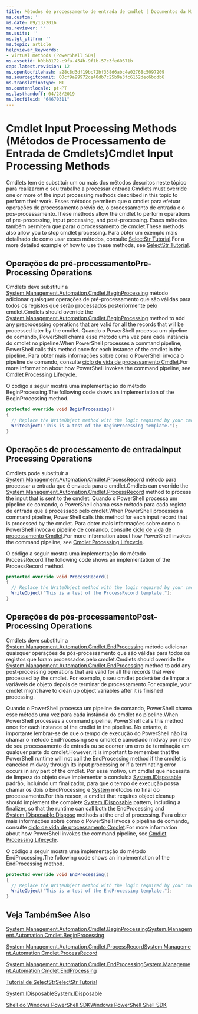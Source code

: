 ```yaml
---
title: Métodos de processamento de entrada de cmdlet | Documentos da Microsoft
ms.custom: ''
ms.date: 09/13/2016
ms.reviewer: ''
ms.suite: ''
ms.tgt_pltfrm: ''
ms.topic: article
helpviewer_keywords:
- virtual methods (PowerShell SDK]
ms.assetid: b0bb8172-c9fa-454b-9f1b-57c3fe60671b
caps.latest.revision: 12
ms.openlocfilehash: a28c8d3df19bc72bf338d6abc4e02768c5097209
ms.sourcegitcommit: 00cf9a99972ce40db7c25b9a3fc6152dec6bddb6
ms.translationtype: MT
ms.contentlocale: pt-PT
ms.lasthandoff: 04/28/2019
ms.locfileid: "64670311"
---
```

# <a name="cmdlet-input-processing-methods"></a><span data-ttu-id="1877c-102">Cmdlet Input Processing Methods (Métodos de Processamento de Entrada de Cmdlets)</span><span class="sxs-lookup"><span data-stu-id="1877c-102">Cmdlet Input Processing Methods</span></span>

<span data-ttu-id="1877c-103">Cmdlets tem de substituir um ou mais dos métodos descritos neste tópico para realizarem o seu trabalho a processar entrada.</span><span class="sxs-lookup"><span data-stu-id="1877c-103">Cmdlets must override one or more of the input processing methods described in this topic to perform their work.</span></span>
<span data-ttu-id="1877c-104">Esses métodos permitem que o cmdlet para efetuar operações de processamento prévio de, o processamento de entrada e o pós-processamento.</span><span class="sxs-lookup"><span data-stu-id="1877c-104">These methods allow the cmdlet to perform operations of pre-processing, input processing, and post-processing.</span></span>
<span data-ttu-id="1877c-105">Esses métodos também permitem que parar o processamento de cmdlet.</span><span class="sxs-lookup"><span data-stu-id="1877c-105">These methods also allow you to stop cmdlet processing.</span></span>
<span data-ttu-id="1877c-106">Para obter um exemplo mais detalhado de como usar esses métodos, consulte [SelectStr Tutorial](selectstr-tutorial.md).</span><span class="sxs-lookup"><span data-stu-id="1877c-106">For a more detailed example of how to use these methods, see [SelectStr Tutorial](selectstr-tutorial.md).</span></span>

## <a name="pre-processing-operations"></a><span data-ttu-id="1877c-107">Operações de pré-processamento</span><span class="sxs-lookup"><span data-stu-id="1877c-107">Pre-Processing Operations</span></span>

<span data-ttu-id="1877c-108">Cmdlets deve substituir a [System.Management.Automation.Cmdlet.BeginProcessing](/dotnet/api/System.Management.Automation.Cmdlet.BeginProcessing) método adicionar quaisquer operações de pré-processamento que são válidas para todos os registos que serão processados posteriormente pelo cmdlet.</span><span class="sxs-lookup"><span data-stu-id="1877c-108">Cmdlets should override the [System.Management.Automation.Cmdlet.BeginProcessing](/dotnet/api/System.Management.Automation.Cmdlet.BeginProcessing) method to add any preprocessing operations that are valid for all the records that will be processed later by the cmdlet.</span></span>
<span data-ttu-id="1877c-109">Quando o PowerShell processa um pipeline de comando, PowerShell chama esse método uma vez para cada instância do cmdlet no pipeline.</span><span class="sxs-lookup"><span data-stu-id="1877c-109">When PowerShell processes a command pipeline, PowerShell calls this method once for each instance of the cmdlet in the pipeline.</span></span>
<span data-ttu-id="1877c-110">Para obter mais informações sobre como o PowerShell invoca o pipeline de comando, consulte [ciclo de vida de processamento Cmdlet](/previous-versions/ms714429(v=vs.85)).</span><span class="sxs-lookup"><span data-stu-id="1877c-110">For more information about how PowerShell invokes the command pipeline, see [Cmdlet Processing Lifecycle](/previous-versions/ms714429(v=vs.85)).</span></span>

<span data-ttu-id="1877c-111">O código a seguir mostra uma implementação do método BeginProcessing.</span><span class="sxs-lookup"><span data-stu-id="1877c-111">The following code shows an implementation of the BeginProcessing method.</span></span>

```csharp
protected override void BeginProcessing()
{
  // Replace the WriteObject method with the logic required by your cmdlet.
  WriteObject("This is a test of the BeginProcessing template.");
}
```

## <a name="input-processing-operations"></a><span data-ttu-id="1877c-112">Operações de processamento de entrada</span><span class="sxs-lookup"><span data-stu-id="1877c-112">Input Processing Operations</span></span>

<span data-ttu-id="1877c-113">Cmdlets pode substituir a [System.Management.Automation.Cmdlet.ProcessRecord](/dotnet/api/System.Management.Automation.Cmdlet.ProcessRecord) método para processar a entrada que é enviada para o cmdlet.</span><span class="sxs-lookup"><span data-stu-id="1877c-113">Cmdlets can override the [System.Management.Automation.Cmdlet.ProcessRecord](/dotnet/api/System.Management.Automation.Cmdlet.ProcessRecord) method to process the input that is sent to the cmdlet.</span></span>
<span data-ttu-id="1877c-114">Quando o PowerShell processa um pipeline de comando, o PowerShell chama esse método para cada registo de entrada que é processado pelo cmdlet.</span><span class="sxs-lookup"><span data-stu-id="1877c-114">When PowerShell processes a command pipeline, PowerShell calls this method for each input record that is processed by the cmdlet.</span></span>
<span data-ttu-id="1877c-115">Para obter mais informações sobre como o PowerShell invoca o pipeline de comando, consulte [ciclo de vida de processamento Cmdlet](/previous-versions/ms714429(v=vs.85)).</span><span class="sxs-lookup"><span data-stu-id="1877c-115">For more information about how PowerShell invokes the command pipeline, see [Cmdlet Processing Lifecycle](/previous-versions/ms714429(v=vs.85)).</span></span>

<span data-ttu-id="1877c-116">O código a seguir mostra uma implementação do método ProcessRecord.</span><span class="sxs-lookup"><span data-stu-id="1877c-116">The following code shows an implementation of the ProcessRecord method.</span></span>

```csharp
protected override void ProcessRecord()
{
  // Replace the WriteObject method with the logic required by your cmdlet.
  WriteObject("This is a test of the ProcessRecord template.");
}
```

## <a name="post-processing-operations"></a><span data-ttu-id="1877c-117">Operações de pós-processamento</span><span class="sxs-lookup"><span data-stu-id="1877c-117">Post-Processing Operations</span></span>

<span data-ttu-id="1877c-118">Cmdlets deve substituir a [System.Management.Automation.Cmdlet.EndProcessing](/dotnet/api/System.Management.Automation.Cmdlet.EndProcessing) método adicionar quaisquer operações de pós-processamento que são válidas para todos os registos que foram processados pelo cmdlet.</span><span class="sxs-lookup"><span data-stu-id="1877c-118">Cmdlets should override the [System.Management.Automation.Cmdlet.EndProcessing](/dotnet/api/System.Management.Automation.Cmdlet.EndProcessing) method to add any post-processing operations that are valid for all the records that were processed by the cmdlet.</span></span>
<span data-ttu-id="1877c-119">Por exemplo, o seu cmdlet poderá ter de limpar a variáveis de objeto depois de terminar de processamento.</span><span class="sxs-lookup"><span data-stu-id="1877c-119">For example, your cmdlet might have to clean up object variables after it is finished processing.</span></span>

<span data-ttu-id="1877c-120">Quando o PowerShell processa um pipeline de comando, PowerShell chama esse método uma vez para cada instância do cmdlet no pipeline.</span><span class="sxs-lookup"><span data-stu-id="1877c-120">When PowerShell processes a command pipeline, PowerShell calls this method once for each instance of the cmdlet in the pipeline.</span></span>
<span data-ttu-id="1877c-121">No entanto, é importante lembrar-se de que o tempo de execução do PowerShell não irá chamar o método EndProcessing se o cmdlet é cancelado midway por meio de seu processamento de entrada ou se ocorrer um erro de terminação em qualquer parte do cmdlet.</span><span class="sxs-lookup"><span data-stu-id="1877c-121">However, it is important to remember that the PowerShell runtime will not call the EndProcessing method if the cmdlet is canceled midway through its input processing or if a terminating error occurs in any part of the cmdlet.</span></span>
<span data-ttu-id="1877c-122">Por esse motivo, um cmdlet que necessita de limpeza do objeto deve implementar o concluída [System.IDisposable](/dotnet/api/System.IDisposable) padrão, incluindo um finalizador, para que o tempo de execução possa chamar os dois o EndProcessing e [ System](/dotnet/api/System.IDisposable.Dispose) métodos no final do processamento.</span><span class="sxs-lookup"><span data-stu-id="1877c-122">For this reason, a cmdlet that requires object cleanup should implement the complete [System.IDisposable](/dotnet/api/System.IDisposable) pattern, including a finalizer, so that the runtime can call both the EndProcessing and [System.IDisposable.Dispose](/dotnet/api/System.IDisposable.Dispose) methods at the end of processing.</span></span>
<span data-ttu-id="1877c-123">Para obter mais informações sobre como o PowerShell invoca o pipeline de comando, consulte [ciclo de vida de processamento Cmdlet](/previous-versions/ms714429(v=vs.85)).</span><span class="sxs-lookup"><span data-stu-id="1877c-123">For more information about how PowerShell invokes the command pipeline, see [Cmdlet Processing Lifecycle](/previous-versions/ms714429(v=vs.85)).</span></span>

<span data-ttu-id="1877c-124">O código a seguir mostra uma implementação do método EndProcessing.</span><span class="sxs-lookup"><span data-stu-id="1877c-124">The following code shows an implementation of the EndProcessing method.</span></span>

```csharp
protected override void EndProcessing()
{
  // Replace the WriteObject method with the logic required by your cmdlet.
  WriteObject("This is a test of the EndProcessing template.");
}
```

## <a name="see-also"></a><span data-ttu-id="1877c-125">Veja Também</span><span class="sxs-lookup"><span data-stu-id="1877c-125">See Also</span></span>

[<span data-ttu-id="1877c-126">System.Management.Automation.Cmdlet.BeginProcessing</span><span class="sxs-lookup"><span data-stu-id="1877c-126">System.Management.Automation.Cmdlet.BeginProcessing</span></span>](/dotnet/api/System.Management.Automation.Cmdlet.BeginProcessing)

[<span data-ttu-id="1877c-127">System.Management.Automation.Cmdlet.ProcessRecord</span><span class="sxs-lookup"><span data-stu-id="1877c-127">System.Management.Automation.Cmdlet.ProcessRecord</span></span>](/dotnet/api/System.Management.Automation.Cmdlet.ProcessRecord)

[<span data-ttu-id="1877c-128">System.Management.Automation.Cmdlet.EndProcessing</span><span class="sxs-lookup"><span data-stu-id="1877c-128">System.Management.Automation.Cmdlet.EndProcessing</span></span>](/dotnet/api/System.Management.Automation.Cmdlet.EndProcessing)

[<span data-ttu-id="1877c-129">Tutorial de SelectStr</span><span class="sxs-lookup"><span data-stu-id="1877c-129">SelectStr Tutorial</span></span>](selectstr-tutorial.md)

[<span data-ttu-id="1877c-130">System.IDisposable</span><span class="sxs-lookup"><span data-stu-id="1877c-130">System.IDisposable</span></span>](/dotnet/api/System.IDisposable)

[<span data-ttu-id="1877c-131">Shell do Windows PowerShell SDK</span><span class="sxs-lookup"><span data-stu-id="1877c-131">Windows PowerShell Shell SDK</span></span>](../windows-powershell-reference.md)
